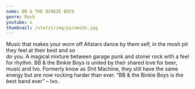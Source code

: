 ```yaml
---
name: BB & THE BINKIE BOYS
genre: Rock
youtube: x
thumbnail: /static/img/pyramids.jpg
---
```

<!--StartFragment-->

Music that makes your worn off Allstars dance by them self, in the mosh pit they feel at their best and so\
do you. A magical mixture between garage punk and stoner rock with a feel for rhythm. BB & the Binkie Boys is united by their shared love for beer, music and Ivo. Formerly know as Shit Machine, they still have the same energy but are now rocking harder than ever. “BB & the Binkie Boys is the best band ever” – Ivo.

<!--EndFragment-->